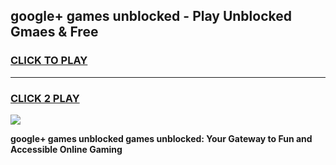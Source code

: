 
## google+ games unblocked - Play Unblocked Gmaes & Free
<h3>
<a href="https://news.freeplayer.one?title=google+_games_unblocked&ref=23F">CLICK TO PLAY</a></h3>
<hr>

<h3>
<a href="https://news.freeplayer.one?title=google+_games_unblocked&ref=23F">CLICK 2 PLAY</a>
  
</h3>

<a href="https://news.freeplayer.one?title=google+_games_unblocked&ref=23F/"><img src="https://clearcache.store/games.png"></a>


**google+ games unblocked games unblocked: Your Gateway to Fun and Accessible Online Gaming**
